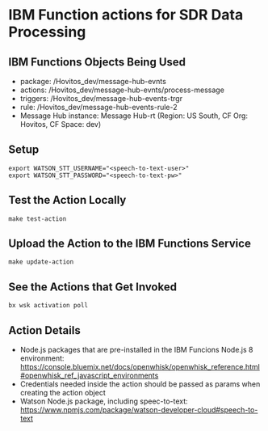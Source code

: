 # IBM Function actions for SDR Data Processing

## IBM Functions Objects Being Used

- package: /Hovitos_dev/message-hub-evnts
- actions: /Hovitos_dev/message-hub-evnts/process-message
- triggers: /Hovitos_dev/message-hub-events-trgr
- rule: /Hovitos_dev/message-hub-events-rule-2
- Message Hub instance: Message Hub-rt (Region: US South, CF Org: Hovitos, CF Space: dev)

## Setup

```
export WATSON_STT_USERNAME="<speech-to-text-user>"
export WATSON_STT_PASSWORD="<speech-to-text-pw>"
```

## Test the Action Locally
```
make test-action
```

## Upload the Action to the IBM Functions Service
```
make update-action
```

## See the Actions that Get Invoked
```
bx wsk activation poll
```

## Action Details

- Node.js packages that are pre-installed in the IBM Funcions Node.js 8 environment: https://console.bluemix.net/docs/openwhisk/openwhisk_reference.html#openwhisk_ref_javascript_environments
- Credentials needed inside the action should be passed as params when creating the action object
- Watson Node.js package, including speec-to-text: https://www.npmjs.com/package/watson-developer-cloud#speech-to-text